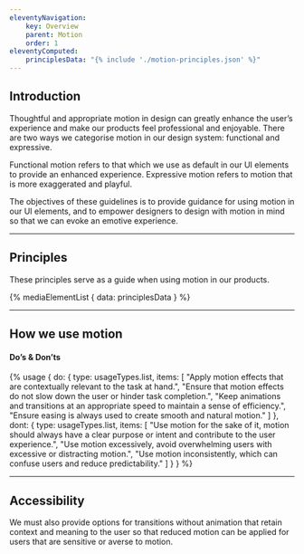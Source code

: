 ```yaml
---
eleventyNavigation:
    key: Overview
    parent: Motion
    order: 1
eleventyComputed:
    principlesData: "{% include './motion-principles.json' %}"
---
```

## Introduction

Thoughtful and appropriate motion in design can greatly enhance the user’s experience and make our products feel professional and enjoyable. There are two ways we categorise motion in our design system: functional and expressive.

Functional motion refers to that which we use as default in our UI elements to provide an enhanced experience. Expressive motion refers to motion that is more exaggerated and playful.

The objectives of these guidelines is to provide guidance for using motion in our UI elements, and to empower designers to design with motion in mind so that we can evoke an emotive experience.

---

## Principles

These principles serve as a guide when using motion in our products.

{% mediaElementList {
    data: principlesData
} %}

---

## How we use motion

#### Do’s & Don’ts

{% usage {
do: {
  type: usageTypes.list,
  items: [
    "Apply motion effects that are contextually relevant to the task at hand.",
    "Ensure that motion effects do not slow down the user or hinder task completion.",
    "Keep animations and transitions at an appropriate speed to maintain a sense of efficiency.",
    "Ensure easing is always used to create smooth and natural motion."
  ]
},
dont: {
  type: usageTypes.list,
  items: [
    "Use motion for the sake of it, motion should always have a clear purpose or intent and contribute to the user experience.",
    "Use motion excessively, avoid overwhelming users with excessive or distracting motion.",
    "Use motion inconsistently, which can confuse users and reduce predictability."
  ]
}
} %}

---

## Accessibility

We must also provide options for transitions without animation that retain context and meaning to the user so that reduced motion can be applied for users that are sensitive or averse to motion.

